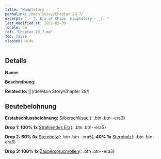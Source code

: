 ```yaml
---
title: "Hauptstory -  - "
permalink: /Main Story/Chapter 28_7/
excerpt: " - 7. Era of Chaos  Hauptstory - _7. "
last_modified_at: 2021-03-30
locale: de
ref: "Chapter 28_7.md"
toc: false
classes: wide
---
```


## Details

 **Name:** 

 **Beschreibung:** 

 **Related to:** [](/de/Main Story/Chapter 28/)

## Beutebelohnung

 **Erstabschlussbelohnung:** [Silberschlüssel](/de/Items/con_693/){: .btn .btn--era3}

 **Drop 1:** **100% 1x** [Strahlendes Erz](/de/Items/mat_96/){: .btn .btn--era5}

 **Drop 2:** **60% 0x** [Sternholz](/de/Items/mat_90/){: .btn .btn--era5}, **40% 1x** [Sternholz](/de/Items/mat_90/){: .btn .btn--era5}

 **Drop 3:** **100% 1x** [Zauberspruchrollen](/de/Items/con_694/){: .btn .btn--era3}

